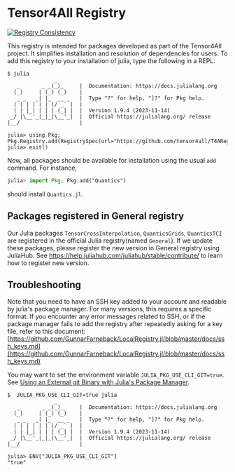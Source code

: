 # Tensor4All Registry

[![Registry Consistency](https://github.com/tensor4all/T4ARegistry/actions/workflows/registry-consistency-ci.yml/badge.svg)](https://github.com/tensor4all/T4ARegistry/actions/workflows/registry-consistency-ci.yml)

This registry is intended for packages developed as part of the Tensor4All project. It simplifies installation and resolution of dependencies for users. To add this registry to your installation of julia, type the following in a REPL:

```console
$ julia
               _
   _       _ _(_)_     |  Documentation: https://docs.julialang.org
  (_)     | (_) (_)    |
   _ _   _| |_  __ _   |  Type "?" for help, "]?" for Pkg help.
  | | | | | | |/ _` |  |
  | | |_| | | | (_| |  |  Version 1.9.4 (2023-11-14)
 _/ |\__'_|_|_|\__'_|  |  Official https://julialang.org/ release
|__/                   |

julia> using Pkg; Pkg.Registry.add(RegistrySpec(url="https://github.com/tensor4all/T4ARegistry.git"))
julia> exit()
```

Now, all packages should be available for installation using the usual `add` command. For instance,

```julia
julia> import Pkg; Pkg.add("Quantics")
```

should install `Quantics.jl`.

## Packages registered in General registry

Our Julia packages `TensorCrossInterpolation`, `QuanticsGrids`, `QuanticsTCI` are registered in the official Julia registry(named `General`). If we update these packages, please register the new version in General registry using JuliaHub. See https://help.juliahub.com/juliahub/stable/contribute/ to learn how to register new version.

## Troubleshooting

Note that you need to have an SSH key added to your account and readable by julia's package manager. For many versions, this requires a specific format. If you encounter any error messages related to SSH, or if the package manager fails to add the registry after repeatedly asking for a key file, refer to this document:
[https://github.com/GunnarFarneback/LocalRegistry.jl/blob/master/docs/ssh_keys.md](https://github.com/GunnarFarneback/LocalRegistry.jl/blob/master/docs/ssh_keys.md)

You may want to set the environment variable `JULIA_PKG_USE_CLI_GIT=true`. See [Using an External git Binary with Julia's Package Manager](https://github.com/GunnarFarneback/LocalRegistry.jl/blob/master/docs/ssh_keys.md#2-using-an-external-git-binary-with-julias-package-manager).

```console
$  JULIA_PKG_USE_CLI_GIT=true julia
               _
   _       _ _(_)_     |  Documentation: https://docs.julialang.org
  (_)     | (_) (_)    |
   _ _   _| |_  __ _   |  Type "?" for help, "]?" for Pkg help.
  | | | | | | |/ _` |  |
  | | |_| | | | (_| |  |  Version 1.9.4 (2023-11-14)
 _/ |\__'_|_|_|\__'_|  |  Official https://julialang.org/ release
|__/                   |

julia> ENV["JULIA_PKG_USE_CLI_GIT"]
"true"
```
